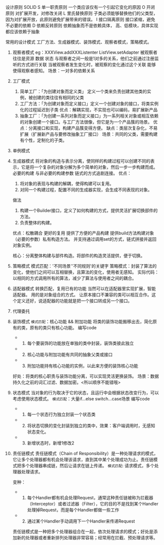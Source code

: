 设计原则
SOLID
S 单一职责原则  一个类应该仅有一个引起它变化的原因
O 开闭原则     对扩展开发，对修改关闭
L 里氏替换原则  子类必须能够替换他们的父类型，因为对扩展开放，此原则避免扩展带来的错误。
I 接口隔离原则  接口紧缩，避免不必要的依赖
D 依赖反转原则  依赖抽象而不是依赖具体， 高、低模块，具体实现都应该依赖于抽象 

常用的设计模式
工厂方法、生成器模式、装饰模式、观察者模式，策略模式。


1. 观察者模式 
    eg：XXXView.addXXXListenter  ListView.setAdapter
    被观察者 往往是资源 数据 状态  与观察者之间一般是1对多的关系，他们之前通过注册监听的方式进行关联
    当被观察者发生变化时，被观察的变化通过这个关联 能够使得观察者感知。
    场景：一对多的依赖关系

2. 工厂模式 
    1. 简单工厂：「为创建对象而定义类」  定义一个类来负责创建其他类的实例，被创建的类往往有相同的父类
    2. 工厂方法：「为创建对象而定义接口」定义一个创建对象的接口，将类实例化的过程延迟到子类
    优点：解耦实现，不实现也可以编码，易扩展新产品
    3. 抽象工厂：「为创建一系列对象而定义接口」为一系列相关对象或相互依赖的对象创建一个接口。与工厂方法很像，但它是为一个产品簇的场景。 
    优点：分离接口和实现，构建产品簇变得方便。
    缺点：类层次复杂化，不易扩展（扩展新产品与要修改抽象工厂接口）
    场景：共同的父类，需要构建有个性，定制化的子类。

3. 单例模式


4. 生成器模式
    将对象的构造与表示分离，使同样的构建过程可以创建不同的表示，它是将一个复杂的对象分解为多个简单的对象，然后一步一步构建而成。
    必要的构建 与非必要的构建参数 链式的方式追剧连接。
    优点：
    1. 将对象的表现与构建的解耦，使得构建可以复用。
    2. 对同一个构建过程，配置不同的生成器实现，会生成不同表现的对象。

    做法
    1. 构建一个Builder接口，定义了如何构建的方式，提供灵活扩展切换部件的方法。
    2. 负责整体的构建。

    优点：松散耦合 更好的复用 提供了方便的产品构建
    提供build方法构建对象（必要的参数）私有构造方法。
    并支持通过调用set的方式，链式拼接并返回对象实例。

    核心：分离整体构建与部件构造。将部件的构造灵活提供，便于切换。


5. 策略模式
    模式匹配：'不同场景''不同规则'的关键字
    策略模式：封装了算法的变化，使他们之间可以互相替换，且算法的变化，使用者无感知。
    实际代码：以相同的方式调用所有的算法，减少了算法与使用者之间的耦合。

6. 适配器模式 转换匹配，复用已有的功能 当然可以在适配器里实现扩展，智能适配器。 用的是对象组合的方式。 
让原本接口不兼容的类可以相互合作。这个定义还好，说适配器的功能就是把一个接口转成另一个接口。



7. 代理委托 


8. 装饰模式 
   `模式匹配`：核心功能 && 附加功能 
   将类的装饰功能搬移出去，简化原有的类，原有的类只有核心功能。
   编写code
   - 1. 每个要装饰的功能放在单独的类中封装，装饰类彼此独立
   - 2. 核心功能与附加功能有共同的抽象父类或接口
   - 3. 附加功能持有核心功能的实例，以此来方便的装饰核心功能

   好处：将类的核心职责与装饰功能分离，可以实现灵活更换装饰。
   场景：数据持久化之前的词汇过滤、数据加密。<所以顺序不能错哦>
   

9. 状态模式
   当对象的行为取决于它的状态，且运行中会根据状态改变行为，可以考虑使用状态模式。
   `模式匹配`：大量if...else switch...case场景
   编写code
   - 1. 每一个状态行为独立封装一个状态类
   - 2. 将状态切换的变化封装到独立的类中，效果：客户端调用时，无感知状态变化。
   - 3. 新增状态时，新增1修改2

10. 责任链模式
    责任链模式（Chain of Responsibility）是一种处理请求的模式，它让多个处理器都有机会处理该请求，直到其中某个处理成功为止。责任链模式把多个处理器串成链，然后让请求在链上传递。
    `模式匹配`: 请求模式，多个处理器处理请求。

    变种：
    - 1. 每个Handler都有机会处理Request，通常这种责任链被称为拦截器（Interceptor）或者过滤器（Filter），它的目的不是找到某个Handler处理掉Request，而是每个Handler都做一些工作
    - 2. 通过某个Handler手动调用下一个Handler来传递Request

    责任链模式是一种把多个处理器组合在一起，依次处理请求的模式；好处是添加新的处理器或者重新排列处理器非常容易；经常用在拦截、预处理请求等。







